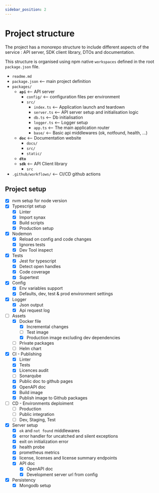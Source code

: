```yaml
---
sidebar_position: 2
---
```


# Project structure

The project has a monorepo structure to include different aspects of the service : API server, SDK client library, DTOs and documentation.

This structure is organised using npm native `workspaces` defined in the root `package.json` file.

<!-- prettier-ignore -->
- `readme.md`
- `package.json`       <-- main project definition
- `packages/`
  - **`api`**          <-- API server
    - `config/`        <-- configuration files per environment
    - `src/`
      - `index.ts`     <-- Application launch and teardown
      - `server.ts`    <-- API server setup and initialisation logic
      - `db.ts`        <-- Db initialisation
      - `logger.ts`    <-- Logger setup
      - `app.ts`       <-- The main application router
      - `base/`        <-- Basic api middlewares (ok, notfound, health, ...)
  - **`doc`**          <-- Documentation website
    - `docs/`
    - `src/`
    - `static/`
  - **`dto`**
  - **`sdk`**         <-- API Client library
    - `src`
- `.github/workflows/` <-- CI/CD github actions

## Project setup

- [x] nvm setup for node version
- [x] Typescript setup
  - [x] Linter
  - [x] Import synax
  - [x] Build scripts
  - [x] Production setup
- [x] Nodemon
  - [x] Reload on config and code changes
  - [x] Ignores tests
  - [x] Dev Tool inspect
- [x] Tests
  - [x] Jest for typescript
  - [x] Detect open handles
  - [x] Code coverage
  - [x] Supertest
- [x] Config
  - [x] Env variables support
  - [x] Defaults, dev, test & prod environment settings
- [x] Logger
  - [x] Json output
  - [x] Api request log
- [ ] Assets
  - [x] Docker file
    - [x] Incremental changes
    - [ ] Test image
    - [x] Production image excluding dev dependencies
  - [ ] Private packages
  - [ ] Helm chart
- [x] CI - Publishing
  - [x] Linter
  - [x] Tests
  - [x] Licences audit
  - [ ] Sonarqube
  - [x] Public doc to github pages
  - [x] OpenAPI doc
  - [x] Build image
  - [x] Publish image to Github packages
- [ ] CD - Environments deploiment
  - [ ] Production
  - [ ] Public integration
  - [ ] Dev, Staging, Test
- [x] Server setup
  - [x] `ok` and `not found` middlewares
  - [x] error handler for uncatched and silent exceptions
  - [x] exit on initialization error
  - [x] health probe
  - [x] prometheus metrics
  - [x] license, licenses and license summary endpoints
  - [x] API doc
    - [x] OpenAPI doc
    - [x] Development server url from config
- [x] Persistency
  - [x] Mongodb setup
